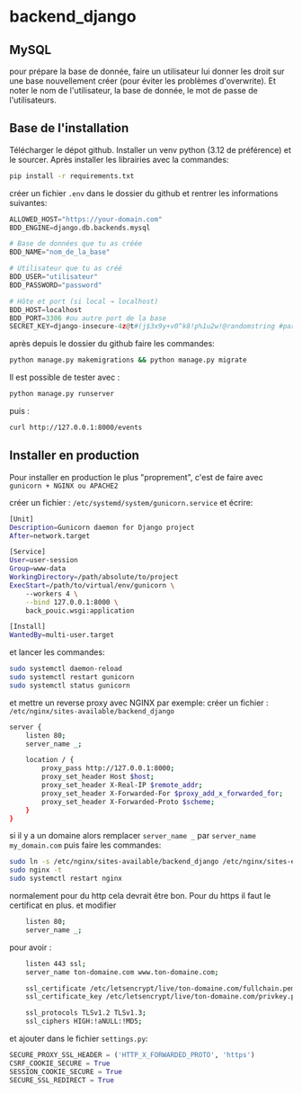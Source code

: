 # backend_django

## MySQL
pour prépare la base de donnée, faire un utilisateur lui donner les droit sur une base nouvellement créer (pour éviter les problèmes d'overwrite).
Et noter le nom de l'utilisateur, la base de donnée, le mot de passe de l'utilisateurs.

## Base de l'installation
Télécharger le dépot github. Installer un venv python (3.12 de préférence) et le sourcer. Après installer les librairies avec la commandes:
```bash
pip install -r requirements.txt
```

créer un fichier `.env` dans le dossier du github et rentrer les informations suivantes:

```python
ALLOWED_HOST="https://your-domain.com"
BDD_ENGINE=django.db.backends.mysql

# Base de données que tu as créée
BDD_NAME="nom_de_la_base"

# Utilisateur que tu as créé
BDD_USER="utilisateur"
BDD_PASSWORD="password"

# Hôte et port (si local → localhost)
BDD_HOST=localhost
BDD_PORT=3306 #ou autre port de la base
SECRET_KEY=django-insecure-4z@t#(j$3x9y+v0^k8!p%1u2w!@randomstring #par exemple
```

après depuis le dossier du github faire les commandes:
```bash
python manage.py makemigrations && python manage.py migrate
```

Il est possible de tester avec :
```bash
python manage.py runserver
```
puis :
```bash
curl http://127.0.0.1:8000/events
```

## Installer en production

Pour installer en production le plus "proprement", c'est de faire avec `gunicorn + NGINX ou APACHE2`

créer un fichier : `/etc/systemd/system/gunicorn.service` et écrire:
```bash
[Unit]
Description=Gunicorn daemon for Django project
After=network.target

[Service]
User=user-session
Group=www-data
WorkingDirectory=/path/absolute/to/project
ExecStart=/path/to/virtual/env/gunicorn \
    --workers 4 \
    --bind 127.0.0.1:8000 \
    back_pouic.wsgi:application

[Install]
WantedBy=multi-user.target
```

et lancer les commandes: 
```bash
sudo systemctl daemon-reload
sudo systemctl restart gunicorn
sudo systemctl status gunicorn
```

et mettre un reverse proxy avec NGINX par exemple:
créer un fichier : `/etc/nginx/sites-available/backend_django`

```bash
server {
    listen 80;
    server_name _;

    location / {
        proxy_pass http://127.0.0.1:8000;
        proxy_set_header Host $host;
        proxy_set_header X-Real-IP $remote_addr;
        proxy_set_header X-Forwarded-For $proxy_add_x_forwarded_for;
        proxy_set_header X-Forwarded-Proto $scheme;
    }
}
```
si il y a un domaine alors remplacer `server_name _` par `server_name my_domain.com`
puis faire les commandes:
```bash
sudo ln -s /etc/nginx/sites-available/backend_django /etc/nginx/sites-enabled
sudo nginx -t
sudo systemctl restart nginx
```

normalement pour du http cela devrait être bon. Pour du https il faut le certificat en plus. et modifier

```bash
    listen 80;
    server_name _;
```

pour avoir :

```bash
    listen 443 ssl;
    server_name ton-domaine.com www.ton-domaine.com;

    ssl_certificate /etc/letsencrypt/live/ton-domaine.com/fullchain.pem; #ou autre certif
    ssl_certificate_key /etc/letsencrypt/live/ton-domaine.com/privkey.pem; #ou autre privatekey

    ssl_protocols TLSv1.2 TLSv1.3;
    ssl_ciphers HIGH:!aNULL:!MD5;
```

et ajouter dans le fichier `settings.py`:
```python
SECURE_PROXY_SSL_HEADER = ('HTTP_X_FORWARDED_PROTO', 'https')
CSRF_COOKIE_SECURE = True
SESSION_COOKIE_SECURE = True
SECURE_SSL_REDIRECT = True
```